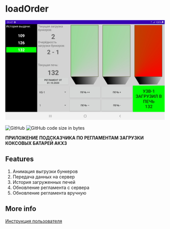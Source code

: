 # loadOrder
<p>
    <img alt="logo" title="Logo" src="https://github.com/Exxuslee/loadOrder/blob/master/loadOrder.png">
</p>

![GitHub](https://img.shields.io/github/license/exxuslee/loadOrder)
![GitHub code size in bytes](https://img.shields.io/github/languages/code-size/Exxuslee/loadOrder)

**ПРИЛОЖЕНИЕ ПОДСКАЗЧИКА ПО РЕГЛАМЕНТАМ ЗАГРУЗКИ КОКСОВЫХ БАТАРЕЙ АКХЗ**

## Features
1. Анимация выгрузки бункеров
2. Передача данных на сервер
3. История загруженных печей
4. Обновление регламента с сервера
5. Обновление регламента вручную
   
## More info
[Инструкция пользователя](https://github.com/Exxuslee/loadOrder/blob/master/%D0%98%D0%BD%D1%81%D1%82%D1%80%D1%83%D0%BA%D1%86%D0%B8%D1%8F%20%D0%BF%D0%BE%D0%BB%D1%8C%D0%B7%D0%BE%D0%B2%D0%B0%D1%82%D0%B5%D0%BB%D1%8F%20MiiMES.docx)
